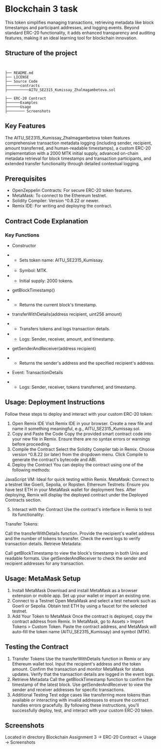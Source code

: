 #  Blockchain 3 task
This token simplifies managing transactions, retrieving metadata like block timestamps and participant addresses, and logging events. Beyond standard ERC-20 functionality, it adds enhanced transparency and auditing features, making it an ideal learning tool for blockchain innovation.

## Structure of the project
```


├── README.md                  
├── LICENSE                     
├── Source Code
├──────contracts
├──────────AITU_SE2315_Kumissay_Zhalmagambetova.sol 

├── ERC-20 Contract
├──────Examples
├──────Usage
├──────── Screenshots 
```
## Key Features
The AITU_SE2315_Kumissay_Zhalmagambetova token features comprehensive transaction metadata logging (including sender, recipient, amount transferred, and human-readable timestamps), a custom ERC-20 implementation with a 2000 MTK initial supply, advanced on-chain metadata retrieval for block timestamps and transaction participants, and extended transfer functionality through detailed contextual logging.

## Prerequisites

- OpenZeppelin Contracts: For secure ERC-20 token features.
- MetaMask: To connect to the Ethereum testnet.
- Solidity Compiler: Version ^0.8.22 or newer.
- Remix IDE: For writing and deploying the contract.

## Contract Code Explanation 
### Key Functions
- Constructor

- - Sets token name: AITU_SE2315_Kumissay.
- - Symbol: MTK.
- - Initial supply: 2000 tokens.
- getBlockTimestamp()

- - Returns the current block's timestamp.
- transferWithDetails(address recipient, uint256 amount)

- - Transfers tokens and logs transaction details.
- - Logs: Sender, receiver, amount, and timestamp.
- getSenderAndReceiver(address recipient)

- - Returns the sender's address and the specified recipient's address.
- Event: TransactionDetails
- - Logs: Sender, receiver, tokens transferred, and timestamp.
## Usage: Deployment Instructions
Follow these steps to deploy and interact with your custom ERC-20 token:

1. Open Remix IDE
Visit Remix IDE in your browser.
Create a new file and name it something meaningful, e.g., AITU_SE2315_Kumissay.sol.
2. Copy and Paste the Code
Copy the provided smart contract code into your new file in Remix.
Ensure there are no syntax errors or warnings before proceeding.
3. Compile the Contract
Select the Solidity Compiler tab in Remix.
Choose version ^0.8.22 (or later) from the dropdown menu.
Click Compile to generate the contract's bytecode and ABI.
4. Deploy the Contract
You can deploy the contract using one of the following methods:

JavaScript VM: Ideal for quick testing within Remix.
MetaMask: Connect to a testnet like Goerli, Sepolia, or Ropsten.
Ethereum Testnets: Ensure you have test ETH in your MetaMask wallet for deployment fees.
After deploying, Remix will display the deployed contract under the Deployed Contracts section.

5. Interact with the Contract
Use the contract's interface in Remix to test its functionality:

Transfer Tokens:

Call the transferWithDetails function.
Provide the recipient's wallet address and the number of tokens to transfer.
Check the event logs to verify transaction details.
Retrieve Metadata:

Call getBlockTimestamp to view the block's timestamp in both Unix and readable formats.
Use getSenderAndReceiver to check the sender and recipient addresses for any transaction.

## Usage: MetaMask Setup
1. Install MetaMask
Download and install MetaMask as a browser extension or mobile app.
Set up your wallet or import an existing one.
2. Connect to a Testnet
Open MetaMask and select a test network such as Goerli or Sepolia.
Obtain test ETH by using a faucet for the selected testnet.
3. Add Your Token to MetaMask
Once the contract is deployed, copy the contract address from Remix.
In MetaMask, go to Assets > Import Tokens > Custom Token.
Paste the contract address, and MetaMask will auto-fill the token name (AITU_SE2315_Kumissay) and symbol (MTK).
## Testing the Contract
1. Transfer Tokens
Use the transferWithDetails function in Remix or any Ethereum wallet tool.
Input the recipient's address and the token amount.
Confirm the transaction and monitor MetaMask for status updates.
Verify that the transaction details are logged in the event logs.
2. Retrieve Metadata
Call the getBlockTimestamp function to confirm the timestamp of the latest block.
Use getSenderAndReceiver to view the sender and receiver addresses for specific transactions.
3. Additional Testing
Test edge cases like transferring more tokens than available or interacting with invalid addresses to ensure the contract handles errors gracefully.
By following these instructions, you'll successfully deploy, test, and interact with your custom ERC-20 token.

## Screenshots 
Located in directory Blockchain Assignment 3 -> ERC-20 Contract -> Usage -> Screenshots 
